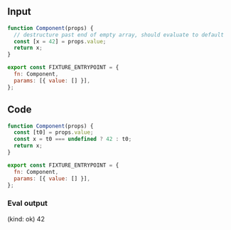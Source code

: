 
## Input

```javascript
function Component(props) {
  // destructure past end of empty array, should evaluate to default
  const [x = 42] = props.value;
  return x;
}

export const FIXTURE_ENTRYPOINT = {
  fn: Component,
  params: [{ value: [] }],
};

```

## Code

```javascript
function Component(props) {
  const [t0] = props.value;
  const x = t0 === undefined ? 42 : t0;
  return x;
}

export const FIXTURE_ENTRYPOINT = {
  fn: Component,
  params: [{ value: [] }],
};

```
      
### Eval output
(kind: ok) 42